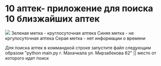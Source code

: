 # 10 аптек- приложение для поиска 10 близжайших аптек
<img src="https://downloader.disk.yandex.ru/preview/eed99211a99c5f859e5806c81e74109785b2e2cfa44e8293081805ca70d83f4c/621ea915/vzYwle40pa4rWhlD6NOLrUgnwopx8XwQ12HgCIP6cHKM2q_K1ti_AtQdNWHbgF1H6c92uI9Ii1tmXgre2jEv9g%3D%3D?uid=0&filename=2022-03-01_22-08-09.png&disposition=inline&hash=&limit=0&content_type=image%2Fpng&owner_uid=0&tknv=v2&size=2048x2048">
Зеленая метка - круглосуточная аптека
Синяя метка - не кргулосуточная аптека
Серая метка - нет информации о времени

Для поиска аптек в коммандной строке запустите файл следующим образом "python main.py г. Махачкала ул. Мирзабекова 62"
                                                                                                   ||
                                                                                        место от которого идет поиск
